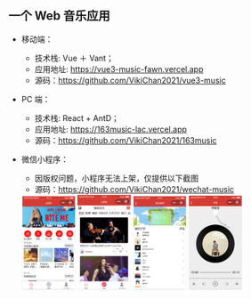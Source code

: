## 一个 Web 音乐应用

- 移动端：

  - 技术栈: Vue ＋ Vant；
  - 应用地址: https://vue3-music-fawn.vercel.app
  - 源码：https://github.com/VikiChan2021/vue3-music

- PC 端：

  - 技术栈: React + AntD；
  - 应用地址: https://163music-lac.vercel.app
  - 源码：https://github.com/VikiChan2021/163music

- 微信小程序：

  - 因版权问题，小程序无法上架，仅提供以下截图
  - 源码：https://github.com/VikiChan2021/wechat-music
  <img src="./wechat-photo/uTools_1636631615167.png" alt="|right|200x200" style="width:20%;"  />
  <img src="./wechat-photo/uTools_1636631686944.png" alt="|right|200x200" style="width:20%;"  />
  <img src="./wechat-photo/uTools_1636631736814.png" alt="|right|200x200" style="width:20%;"  />
  <img src="./wechat-photo/uTools_1636631845831.png" alt="|right|200x200" style="width:20%;"  />
  
